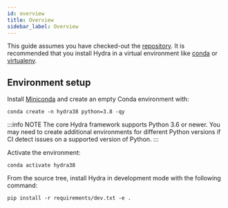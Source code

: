 ```yaml
---
id: overview
title: Overview
sidebar_label: Overview
---
```


This guide assumes you have checked-out the [repository](https://github.com/facebookresearch/hydra).
It is recommended that you install Hydra in a virtual environment like [conda](https://docs.conda.io/en/latest/) or [virtualenv](https://virtualenv.pypa.io/en/latest/).

## Environment setup
Install [Miniconda](https://docs.conda.io/en/latest/miniconda.html) and create an empty Conda environment with:
```
conda create -n hydra38 python=3.8 -qy
```

:::info NOTE
The core Hydra framework supports Python 3.6 or newer. You may need to create additional environments for different Python versions if CI detect issues on a supported version of Python.
:::

Activate the environment:
```
conda activate hydra38
```
From the source tree, install Hydra in development mode with the following command:
```
pip install -r requirements/dev.txt -e .
```
